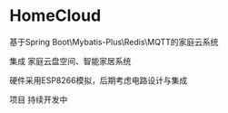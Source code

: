 # HomeCloud

基于Spring Boot\Mybatis-Plus\Redis\MQTT的家庭云系统

集成 家庭云盘空间、智能家居系统

硬件采用ESP8266模拟，后期考虑电路设计与集成

项目 持续开发中
